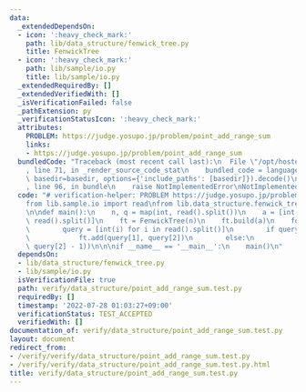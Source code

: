 ```yaml
---
data:
  _extendedDependsOn:
  - icon: ':heavy_check_mark:'
    path: lib/data_structure/fenwick_tree.py
    title: FenwickTree
  - icon: ':heavy_check_mark:'
    path: lib/sample/io.py
    title: lib/sample/io.py
  _extendedRequiredBy: []
  _extendedVerifiedWith: []
  _isVerificationFailed: false
  _pathExtension: py
  _verificationStatusIcon: ':heavy_check_mark:'
  attributes:
    PROBLEM: https://judge.yosupo.jp/problem/point_add_range_sum
    links:
    - https://judge.yosupo.jp/problem/point_add_range_sum
  bundledCode: "Traceback (most recent call last):\n  File \"/opt/hostedtoolcache/Python/3.10.6/x64/lib/python3.10/site-packages/onlinejudge_verify/documentation/build.py\"\
    , line 71, in _render_source_code_stat\n    bundled_code = language.bundle(stat.path,\
    \ basedir=basedir, options={'include_paths': [basedir]}).decode()\n  File \"/opt/hostedtoolcache/Python/3.10.6/x64/lib/python3.10/site-packages/onlinejudge_verify/languages/python.py\"\
    , line 96, in bundle\n    raise NotImplementedError\nNotImplementedError\n"
  code: "# verification-helper: PROBLEM https://judge.yosupo.jp/problem/point_add_range_sum\n\
    from lib.sample.io import read\nfrom lib.data_structure.fenwick_tree import FenwickTree\n\
    \n\ndef main():\n    n, q = map(int, read().split())\n    a = [int(i) for i in\
    \ read().split()]\n    ft = FenwickTree(n)\n    ft.build(a)\n    for _ in range(q):\n\
    \        query = [int(i) for i in read().split()]\n        if query[0] == 0:\n\
    \            ft.add(query[1], query[2])\n        else:\n            print(ft.sum(query[1],\
    \ query[2] - 1))\n\n\nif __name__ == '__main__':\n    main()\n"
  dependsOn:
  - lib/data_structure/fenwick_tree.py
  - lib/sample/io.py
  isVerificationFile: true
  path: verify/data_structure/point_add_range_sum.test.py
  requiredBy: []
  timestamp: '2022-07-28 01:03:27+09:00'
  verificationStatus: TEST_ACCEPTED
  verifiedWith: []
documentation_of: verify/data_structure/point_add_range_sum.test.py
layout: document
redirect_from:
- /verify/verify/data_structure/point_add_range_sum.test.py
- /verify/verify/data_structure/point_add_range_sum.test.py.html
title: verify/data_structure/point_add_range_sum.test.py
---
```


